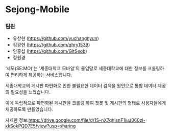 # Sejong-Mobile

### 팀원
- 유창현 (https://github.com/yuchanghyun)
- 김광현 (https://github.com/qhry1539)
- 안홍섭 (https://github.com/GitSeob)
- 정원경

‘세모(SE:MO)’는 '세종대학교 모바일'의 줄임말로 세종대학교에 대한 정보를 크롤링하여 편리하게 제공하는 서비스입니다.

세종대학교의 게시판 파편화로 인한 불필요한 데이터 검색을 원인으로 통합 데이터 제공의 필요성을 느꼈습니다.

이에 독립적으로 파편화된 게시판을 크롤링 하여 챗봇 및 게시판의 형태로 사용자들에게 제공하도록 만들었습니다.

자세한 정보:https://drive.google.com/file/d/1S-nX7qhisnF1iuJ060zl-kkSokPQD7E5/view?usp=sharing
